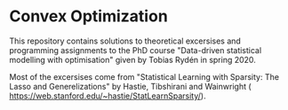 # Convex Optimization

This repository contains solutions to theoretical excersises and programming assignments to the PhD course "Data-driven statistical modelling with optimisation" given by Tobias Rydén in spring 2020.

Most of the excersises come from "Statistical Learning with Sparsity: The Lasso and Generelizations" by Hastie, Tibshirani and Wainwright ( https://web.stanford.edu/~hastie/StatLearnSparsity/).
